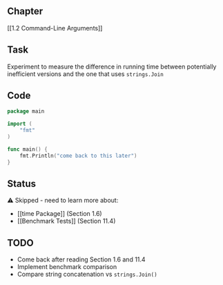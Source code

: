 ## Chapter

[[1.2 Command-Line Arguments]]

## Task

Experiment to measure the difference in running time between potentially inefficient versions and the one that uses `strings.Join`

## Code

```go
package main

import (
	"fmt"
)

func main() {
	fmt.Println("come back to this later")
}
```

## Status

⚠️ Skipped - need to learn more about:

- [[time Package]] (Section 1.6)
- [[Benchmark Tests]] (Section 11.4)

## TODO

- Come back after reading Section 1.6 and 11.4
- Implement benchmark comparison
- Compare string concatenation vs `strings.Join()`